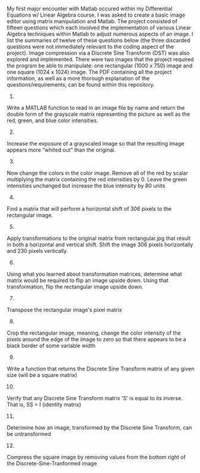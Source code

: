 My first major encounter with Matlab occured within my Differential Equations w/ Linear Algebra course. I was asked to create a basic image editor using matrix 
manipulation and Matlab. The project consisted of fifteen questions which each involved the implementation of various Linear Algebra techniques
within Matlab to adjust numerous aspects of an image. I list the summaries of twelve of these questions below (the three discarded questions were not immediately relevant to the coding aspect of the project). Image compression via a Discrete Sine Transform (DST) was also explored and implemented. There were two images
that the project required the program be able to manipulate: one rectangular (1000 x 750) image and one square (1024 x 1024) image. The PDF containing all the project information, as well as a more thorough explanation of the questions/requirements, can be found within this repository.

1)
Write a MATLAB function to read in an image file by name and return the double form of the grayscale matrix representing the picture
as well as the red, green, and blue color intensities. 

2)
Increase the exposure of a grayscaled image so that the resulting image appears more “whited out” than the original.

3)
Now change the colors in the color image. Remove all of the red by scalar multiplying the matrix containing the red intensities by 0. 
Leave the green intensities unchanged but increase the blue intensity by 80 units

4)
Find a matrix that will perform a horizontal shift of 306 pixels to the rectangular image.

5)
Apply transformations to the original matrix from rectangular.jpg that result in both a horizontal and vertical shift. Shift the image 306 pixels 
horizontally and 230 pixels vertically.

6)
Using what you learned about transformation matrices, determine what matrix would be required to flip an image upside down. Using that transformation, 
flip the rectangular image upside down.

7)
Transpose the rectangular image's pixel matrix

8)
Crop the rectangular image, meaning, change the color intensity of the pixels around the edge of the image to zero so that there appears to be a 
black border of some variable width 

9)
Write a function that returns the Discrete Sine Transform matrix of any given size (will be a square matrix)

10)
Verify that any Discrete Sine Transform matrix 'S' is equal to its inverse. That is, SS = I (identity matrix)

11)
Deterimine how an image, transformed by the Discrete Sine Transform, can be untransformed

12)
Compress the square image by removing values from the bottom right of the Discrete-Sine-Tranformed image












